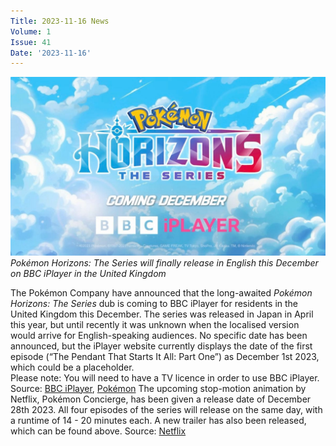 ```yaml
---
Title: 2023-11-16 News
Volume: 1
Issue: 41
Date: '2023-11-16'
---
```


[![_Pokémon Horizons: The Series_ will finally release in English this December on BBC iPlayer in the United Kingdom](/web/images/-pokemon-horizons-the-series-will-finally-release-in-english-this-december-on-bbc-iplayer-in-the-uni.jpeg)](/web/images/-pokemon-horizons-the-series-will-finally-release-in-english-this-december-on-bbc-iplayer-in-the-uni.jpeg)*_Pokémon Horizons: The Series_ will finally release in English this December on BBC iPlayer in the United Kingdom*

The Pokémon Company have announced that the long-awaited _Pokémon Horizons: The Series_ dub is coming to BBC iPlayer for residents in the United Kingdom this December. The series was released in Japan in April this year, but until recently it was unknown when the localised version would arrive for English-speaking audiences. No specific date has been announced, but the iPlayer website currently displays the date of the first episode (“The Pendant That Starts It All: Part One”) as December 1st 2023, which could be a placeholder.  
Please note: You will need to have a TV licence in order to use BBC iPlayer.
Source: [BBC iPlayer](https://www.bbc.co.uk/programmes/p0grjlzy), [Pokémon](https://twitter.com/PokemonNewsUK/status/1722559309798662244)
The upcoming stop-motion animation by Netflix, Pokémon Concierge, has been given a release date of December 28th 2023. All four episodes of the series will release on the same day, with a runtime of 14 - 20 minutes each. A new trailer has also been released, which can be found above.
Source: [Netflix](https://about.netflix.com/en/news/pokemon-concierge-main-trailer)